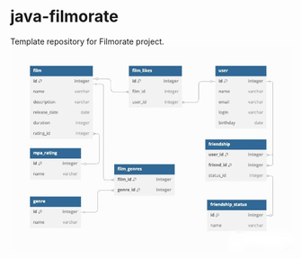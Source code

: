 # java-filmorate
Template repository for Filmorate project.
![Диаграмма базы данных filmorate](./docs/db.jpg)